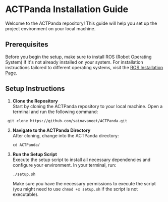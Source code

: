 # ACTPanda Installation Guide

Welcome to the ACTPanda repository! This guide will help you set up the project environment on your local machine.

## Prerequisites

Before you begin the setup, make sure to install ROS (Robot Operating System) if it's not already installed on your system.
 For installation instructions tailored to different operating systems, visit the [ROS Installation Page](http://wiki.ros.org/ROS/Installation).

## Setup Instructions

1. **Clone the Repository**  
   Start by cloning the ACTPanda repository to your local machine. Open a terminal and run the following command:
  ```
   git clone https://github.com/sainavaneet/ACTPanda.git
   ```

2. **Navigate to the ACTPanda Directory**  
   After cloning, change into the ACTPanda directory:
   ```
   cd ACTPanda/
   ```

3. **Run the Setup Script**  
   Execute the setup script to install all necessary dependencies and configure your environment. In your terminal, run:
   ```
   ./setup.sh
   ```
   Make sure you have the necessary permissions to execute the script (you might need to use `chmod +x setup.sh` if the script is not executable).

